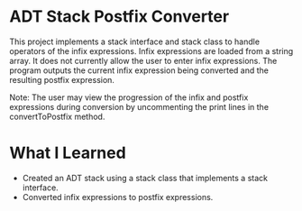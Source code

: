 # ADT Stack Postfix Converter

This project implements a stack interface and stack class to handle operators of the infix expressions. Infix expressions are loaded from a string array. It does not currently allow the user to enter
infix expressions. The program outputs the current infix expression being converted and the resulting postfix expression.

Note: The user may view the progression of the infix and postfix expressions during conversion by uncommenting the print lines in the convertToPostfix method.

# What I Learned

* Created an ADT stack using a stack class that implements a stack interface.
* Converted infix expressions to postfix expressions.
